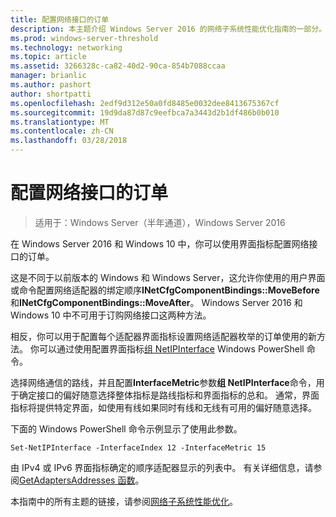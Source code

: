 ```yaml
---
title: 配置网络接口的订单
description: 本主题介绍 Windows Server 2016 的网络子系统性能优化指南的一部分。
ms.prod: windows-server-threshold
ms.technology: networking
ms.topic: article
ms.assetid: 3266328c-ca82-40d2-90ca-854b7088ccaa
manager: brianlic
ms.author: pashort
author: shortpatti
ms.openlocfilehash: 2edf9d312e50a0fd8485e0032dee8413675367cf
ms.sourcegitcommit: 19d9da87d87c9eefbca7a3443d2b1df486b0b010
ms.translationtype: MT
ms.contentlocale: zh-CN
ms.lasthandoff: 03/28/2018
---
```

# <a name="configure-the-order-of-network-interfaces"></a>配置网络接口的订单

>适用于：Windows Server（半年通道），Windows Server 2016

在 Windows Server 2016 和 Windows 10 中，你可以使用界面指标配置网络接口的订单。

这是不同于以前版本的 Windows 和 Windows Server，这允许你使用的用户界面或命令配置网络适配器的绑定顺序**INetCfgComponentBindings::MoveBefore**和**INetCfgComponentBindings::MoveAfter**。 Windows Server 2016 和 Windows 10 中不可用于订购网络接口这两种方法。

相反，你可以用于配置每个适配器界面指标设置网络适配器枚举的订单使用的新方法。 你可以通过使用配置界面指标[组 NetIPInterface](https://docs.microsoft.com/en-us/powershell/module/nettcpip/set-netipinterface) Windows PowerShell 命令。

选择网络通信的路线，并且配置**InterfaceMetric**参数**组 NetIPInterface**命令，用于确定接口的偏好随意选择整体指标是路线指标和界面指标的总和。 通常，界面指标将提供特定界面，如使用有线如果同时有线和无线有可用的偏好随意选择。

下面的 Windows PowerShell 命令示例显示了使用此参数。

    Set-NetIPInterface -InterfaceIndex 12 -InterfaceMetric 15

由 IPv4 或 IPv6 界面指标确定的顺序适配器显示的列表中。  有关详细信息，请参阅[GetAdaptersAddresses 函数](https://msdn.microsoft.com/library/windows/desktop/aa365915%28v=vs.85%29.aspx?f=255&MSPPError=-2147217396)。

本指南中的所有主题的链接，请参阅[网络子系统性能优化](net-sub-performance-top.md)。
